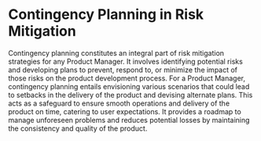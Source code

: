 # Contingency Planning in Risk Mitigation

Contingency planning constitutes an integral part of risk mitigation strategies for any Product Manager. It involves identifying potential risks and developing plans to prevent, respond to, or minimize the impact of those risks on the product development process. For a Product Manager, contingency planning entails envisioning various scenarios that could lead to setbacks in the delivery of the product and devising alternate plans. This acts as a safeguard to ensure smooth operations and delivery of the product on time, catering to user expectations. It provides a roadmap to manage unforeseen problems and reduces potential losses by maintaining the consistency and quality of the product.